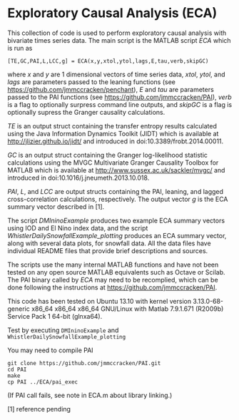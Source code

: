 Exploratory Causal Analysis (ECA)
===

This collection of code is used to perform exploratory causal analysis with bivariate times series data.  The main script is the MATLAB script _ECA_ which is run as

    [TE,GC,PAI,L,LCC,g] = ECA(x,y,xtol,ytol,lags,E,tau,verb,skipGC)
    
where  _x_ and _y_ are 1 dimensional vectors of time series data, _xtol_, _ytol_, and _lags_ are parameters passed to the leaning functions (see https://github.com/jmmccracken/penchant), _E_ and _tau_ are parameters passed to the PAI functions (see https://github.com/jmmccracken/PAI), _verb_ is a flag to optionally surpress command line outputs, and _skipGC_ is a flag is optionally supress the Granger causality calculations.

_TE_ is an output struct containing the transfer entropy results calculated using the Java Information Dynamics Toolkit (JIDT) which is available at http://jlizier.github.io/jidt/ and introduced in doi:10.3389/frobt.2014.00011.

_GC_ is an output struct containing the Granger log-likelihood statistic calculations using the MVGC Multivariate Granger Causality Toolbox for MATLAB which is available at http://www.sussex.ac.uk/sackler/mvgc/ and introduced in doi:10.1016/j.jneumeth.2013.10.018.

_PAI_, _L_, and _LCC_ are output structs containing the PAI, leaning, and lagged cross-correlation calculations, respectively.  The output vector _g_ is the ECA summary vector described in [1].

The script _DMIninoExample_ produces two example ECA summary vectors using IOD and El Nino index data, and the script _WhistlerDailySnowfallExample\_plotting_ produces an ECA summary vector, along with several data plots, for snowfall data.  All the data files have individual README files that provide brief descriptions and sources.

The scripts use the many internal MATLAB functions and have not been tested on any open source MATLAB equivalents such as Octave or Scilab.  The PAI binary called by _ECA_ may need to be recomplied, which can be done following the instructions at https://github.com/jmmccracken/PAI.

This code has been tested on Ubuntu 13.10 with kernel version 3.13.0-68-generic x86_64 x86_64 x86_64 GNU/Linux with Matlab 7.9.1.671 (R2009b) Service Pack 1 64-bit (glnxa64).

Test by executing `DMIninoExample` and `WhistlerDailySnowfallExample_plotting`

You may need to compile PAI
```
git clone https://github.com/jmmccracken/PAI.git
cd PAI
make
cp PAI ../ECA/pai_exec
```

(If PAI call fails, see note in ECA.m about library linking.)

[1] reference pending
